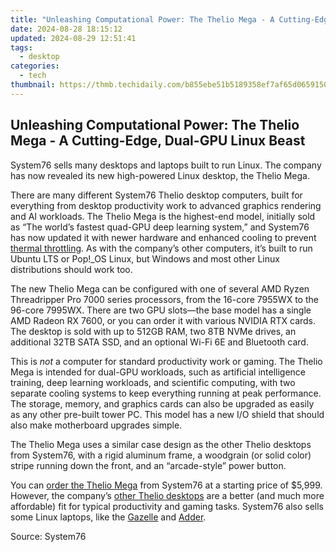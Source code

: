 ```yaml
---
title: "Unleashing Computational Power: The Thelio Mega - A Cutting-Edge, Dual-GPU Linux Beast"
date: 2024-08-28 18:15:12
updated: 2024-08-29 12:51:41
tags:
  - desktop
categories:
  - tech
thumbnail: https://thmb.techidaily.com/b855ebe51b5189358ef7af65d06591503136d0471619c6e6540592a14f8eb424.jpg
---
```


## Unleashing Computational Power: The Thelio Mega - A Cutting-Edge, Dual-GPU Linux Beast

System76 sells many desktops and laptops built to run Linux. The company has now revealed its new high-powered Linux desktop, the Thelio Mega.

 There are many different System76 Thelio desktop computers, built for everything from desktop productivity work to advanced graphics rendering and AI workloads. The Thelio Mega is the highest-end model, initially sold as “The world’s fastest quad-GPU deep learning system,” and System76 has now updated it with newer hardware and enhanced cooling to prevent [thermal throttling](https://buynow-help.techidaily.com/leading-titles-to-unlock-on-google-play-pass-a-ranking-of-the-8-greatest-games/). As with the company’s other computers, it’s built to run Ubuntu LTS or Pop!\_OS Linux, but Windows and most other Linux distributions should work too.

 The new Thelio Mega can be configured with one of several AMD Ryzen Threadripper Pro 7000 series processors, from the 16-core 7955WX to the 96-core 7995WX. There are two GPU slots—the base model has a single AMD Radeon RX 7600, or you can order it with various NVIDIA RTX cards. The desktop is sold with up to 512GB RAM, two 8TB NVMe drives, an additional 32TB SATA SSD, and an optional Wi-Fi 6E and Bluetooth card.

 This is _not_ a computer for standard productivity work or gaming. The Thelio Mega is intended for dual-GPU workloads, such as artificial intelligence training, deep learning workloads, and scientific computing, with two separate cooling systems to keep everything running at peak performance. The storage, memory, and graphics cards can also be upgraded as easily as any other pre-built tower PC. This model has a new I/O shield that should also make motherboard upgrades simple.

 The Thelio Mega uses a similar case design as the other Thelio desktops from System76, with a rigid aluminum frame, a woodgrain (or solid color) stripe running down the front, and an “arcade-style” power button.

 You can [order the Thelio Mega](https://system76.com/desktops/thelio-mega) from System76 at a starting price of $5,999\. However, the company’s [other Thelio desktops](https://system76.com/desktops) are a better (and much more affordable) fit for typical productivity and gaming tasks. System76 also sells some Linux laptops, like the [Gazelle](https://tiktok-videos.techidaily.com/the-casual-entrants-handbook-for-tiktok-lives/) and [Adder](https://fox-glue.techidaily.com/new-mastering-screen-sharing-on-windows-11-via-zoom-for-2024/).

 Source: System76

<ins class="adsbygoogle"
     style="display:block"
     data-ad-format="autorelaxed"
     data-ad-client="ca-pub-7571918770474297"
     data-ad-slot="1223367746"></ins>



<ins class="adsbygoogle"
     style="display:block"
     data-ad-client="ca-pub-7571918770474297"
     data-ad-slot="8358498916"
     data-ad-format="auto"
     data-full-width-responsive="true"></ins>
